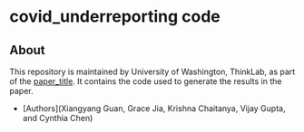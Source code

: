 # covid_underreporting code


## About

This repository is maintained by University of Washington, ThinkLab, as part of the [paper_title](website_link). It contains the code used to generate the results in the paper.


- [Authors](Xiangyang Guan, Grace Jia, Krishna Chaitanya, Vijay Gupta, and Cynthia Chen)
